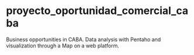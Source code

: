 # proyecto_oportunidad_comercial_caba

Business opportunities in CABA.
Data analysis with Pentaho and visualization through a Map on a web platform.
